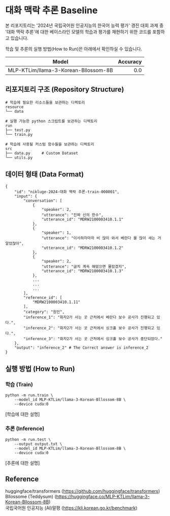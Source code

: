# 대화 맥락 추론 Baseline
본 리포지토리는 '2024년 국립국어원 인공지능의 한국어 능력 평가' 경진 대회 과제 중 '대화 맥락 추론'에 대한 베이스라인 모델의 학습과 평가를 재현하기 위한 코드를 포함하고 있습니다.  

학습 및 추론의 실행 방법(How to Run)은 아래에서 확인하실 수 있습니다.  

|Model|Accuracy|
|:---:|---:|
|MLP-KTLim/llama-3-Korean-Bllossom-8B|0.0|

## 리포지토리 구조 (Repository Structure)
```
# 학습에 필요한 리소스들을 보관하는 디렉토리
resource
└── data

# 실행 가능한 python 스크립트를 보관하는 디렉토리
run
├── test.py
└── train.py

# 학습에 사용될 커스텀 함수들을 보관하는 디렉토리
src
├── data.py     # Custom Dataset
└── utils.py
```

## 데이터 형태 (Data Format)
```
{
    "id": "nikluge-2024-대화 맥락 추론-train-000001",
    "input": {
        "conversation": [
            {
                "speaker": 2,
                "utterance": "진짜 신의 한수",
                "utterance_id": "MDRW2100003410.1.1"
            },
            {
                "speaker": 1,
                "utterance": "이사하자마자 비 많이 와서 베란다 물 많이 새는 거 알았잖아",
                "utterance_id": "MDRW2100003410.1.2"
            },
            {
                "speaker": 2,
                "utterance": "글치 계속 해떴으면 몰랐겠지",
                "utterance_id": "MDRW2100003410.1.3"
            },
            ...
            ...
            ...
        ],
        "reference_id": [
            "MDRW2100003410.1.11"
        ],
        "category": "원인",
        "inference_1": "화자2가 사는 곳 근처에서 베란다 보수 공사가 진행되고 있다.",
        "inference_2": "화자2가 사는 곳 근처에서 싱크홀 보수 공사가 진행되고 있다.",
        "inference_3": "화자2가 사는 곳 근처에서 싱크홀 보수 공사가 중단되었다."
    },
    "output": "inference_2" # The Correct answer is inference_2
}
```

## 실행 방법 (How to Run)
### 학습 (Train)
```
python -m run.train \
    --model_id MLP-KTLim/llama-3-Korean-Bllossom-8B \
    --device cuda:0
```
[학습에 대한 설명]

### 추론 (Inference)
```
python -m run.test \
    --output output.txt \
    --model_id MLP-KTLim/llama-3-Korean-Bllossom-8B \
    --device cuda:0
```
[추론에 대한 설명]


## Reference

huggingface/transformers (https://github.com/huggingface/transformers)  
Bllossome (Teddysum) (https://huggingface.co/MLP-KTLim/llama-3-Korean-Bllossom-8B)  
국립국어원 인공지능 (AI)말평 (https://kli.korean.go.kr/benchmark)  
